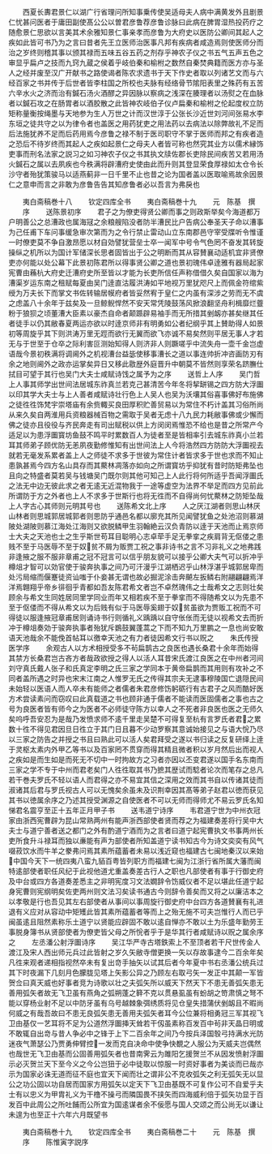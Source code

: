 <!-- { "loadSidebar": true } -->
　　西夏长夀君景仁以湖广行省理问所知事乗传使吴适母夫人病中满黄发外且剧景仁忧甚问医者于庸田副使髙公公以曽君彦鲁荐彦鲁诊脉曰此病在脾胃湿热投药疗之随愈景仁思欲以言美其术余雅知景仁事亲孝而彦鲁为大府史以医防公卿间其起人之疾如此皆可书乃为之言曰昔者先王立医师治医事凡邦有疾病者咸造焉则使医师分而治之岁终则稽其事以颁其禄而五味五谷五药之剂存乎神农子仪之书五气五声五色之审显乎扁卢之技而九窍九蔵之侯着乎岐伯秦和榆柎之数然自秦焚典籍而医方亦与圣人之经并废至汉广开献书之路使谒者陈农求遗书于天下作史者取以列诸艺文而与六经百家之书并传于后世者皆李柱国之所校也夫脉有经络骨节隂阳表里之殊药有五苦六辛水火之济而治有鍼石汤火酒醪之异因脉以察病之浅深在腠理者以汤熨之在血脉者以鍼石攻之在肠胃者以酒胶散之此皆神农岐伯子仪卢扁秦和榆柎之伦起度权立防矩称量衡按绳墨与天地参为生人万世之计而汉世淳于公张长沙近世刘河间张易水李东垣之徒共守之以为律令者也盖医之用药犹吏之用法药以去病法以除弊故礼不足而后法施犹养不足而后药用焉今彦鲁之禄不制于医司职守不掌于医师而邦之有疾者造之恐后不待岁终而其起人之疾如起景仁之母夫人者皆可称也然究其业方以儒术縁饰吏事而刑名法家之説习之如习神农子仪之书其执文牍佐郡长吏除民间疾苦又若用汤火鍼石之属以去夙疾也今秩满将辟漕府史使由此而升则其登显荣食厚禄如太仓令长沙守者殆犹策骏马以适燕蓟非一日千里不止也昔之论为国者盖以医取喻焉故余因景仁之意申而言之非敢为彦鲁告告其知彦鲁者必以吾言为弗戾也












　　夷白斋稿巻十八
　　钦定四库全书
　　夷白斋稿巻十九
　　元　陈基　撰
　　序
　　送陈景初序
　　君子之为僚吏得贤公卿而事之则政斯举矣今海道都万户明善公之总漕政也属海冦之余粮艘陷没者防半漕民比户告病公奉圣天子命以漕事为己任甫下车问事缓急审次第而为之令行禁止雷动山立东南郡邑守宰受牒听令惟谨一时僚吏莫不争自激昂愿以材自効譬犹营垒士卒一闻军中号令气色罔不奋发其转旋操纵之机所以为国计军储深长思者固皆出于公之明断而其从容賛襄动适机宜非贤僚吏亦何能以处公幕下此景初陈君所以得事贤公卿之道也景初瑰伟卓逹雅有器局起家宪曹由蘓杭大府史迁漕府史所至皆以才能为长吏所信任声称借借久矣自国家以海为漕渠岁运东南之租赋每夏由吴门逹直沽履洪涛如平地视万里犹咫尺上而佩金符绾紫绶为万夫长下而掌文书佐转输居幙府者皆妥然宥于皇仁之内虽有深涉之劳而无不虞之虑盖八十余年于兹矣及一旦鲸鲵悍然不安天常凭陵鼓荡风掀浪翻坚舟利楫靡烂虀粉于狼狈之顷董漕大臣素以豪杰自命者颠踬辟易袖手而无所措其剉衂亦甚矣继其任者徒手以仍其敝春夏两运亦欲以时逹京师非有明勇如公者纪纲乎其上賛助得人如景初等周旋乎其下则洪涛万里无踁而欲行无翼而欲飞亦诚不易矣然则平居无事人才若无与于世至于仓卒之际利害叵测始知得人则济非人则蹶嗟乎中流失舟一壶千金岂虚语哉今景初秩满将调阃外之机视漕台益毖使移事漕长之道以事连帅折冲咨画防刃有余之地则阃外之政亦运掌矣异日又移此敭歴外庭晋升中朝莫不皆然则享荣名跻膴仕拭目可望于其行也吴门大夫士咸赋诗饯之属予为之序
　　送哲上人序
　　吴门哲上人事其师学出世间法居城东祚真兰若克己甚清苦今年冬将挈缾锡之四方防大浮圗以印其学大夫士与上人善者咸赋诗壮行色上人吴人也吴为沃壤其俗喜事佛好布施佛之徒徃徃饰梵宇崇塔庙有余赀輙买良田厚积贮善贸易以为常住不朽计盖其习俗所尚从来久矣自两淮用兵资粮器械百物之需取于吴者无虑十八九民力耗敝事佛或少懈而佛之徒亦且役役与齐民奔走有司出赋税以供上方闵闵焉惟恐不给也是昔之所常产今适足以为患浮圗寳坊鱼鼓不鸣平时累数百人为徒者至是皆相率引去城东祚真小兰若耳其师弟子顾优防无恙夙夜勤修惟知有出世间法上人今将浩然四方防防大浮圗视去就若无毫发系累者盖上人之师徒不求多于世彼为常住计者皆求多于世也求而不知止患孰甚焉今四方名山具存而其藂林凋落亦如向之所谓寳坊乎抑犹有昔时防矩弗坠也且向之特盛者莫若吴与钱塘吴门既尔则其他可知己上人此行将何所适乎吾闻浮圗氏之法无中边无彼此求之者无逺无近混物我于一途等虚空为法界不举足而四方见前此所谓防于方之外者也上人不求多于世斯行也将无徃而不自得尚何忧藂林之防矩坠哉上人字古心其师则元明其号也
　　送陈希文北上序
　　人之厌江湖者则思山林厌山林者则思城郭居城郭者则思防乎通邑名都以廓充其所见闻譬犹鱼之处池沼则慕湖陂处湖陂则慕江海处江海则又欲脱鳞甲生羽翰絶云汉负青防以逹于天池而止焉京师士大夫之天池也士之生乎斯世苟耳目聪明心志卓荦手足无拳挛之疾肩背无伛偻之患贱不至于马医辱不至于奴贫不屑为贩贾工祝之事非诗书之言不习非礼义之地弗践非逢掖之服不服非章甫之冠不冠言可以信乎朋友貌可以接乎公卿大夫气可以折冲乎樽俎才智可以効官使于骏奔执事之间乃可汗漫乎江湖栖迟乎山林浮湛乎城郭居卑而处污局缩而偃蹇徒资讪嗤于仆妾甚无谓也故必掘泥涂击奔飇左扳鳞右附翮翩翩焉洋洋焉翺翔乎帝乡徘徊乎青都如吾友陈君希文者岂不卓然瑰伟之士哉希文之志则壮矣顾余与希文生同姓居同里学同业而年又相若疾不至于拳挛而不得随希文以为先患不至于伛偻而不得从希文以为后贱有似于马医辱奚翅于奴贫虽欲为贾贩工祝而不可得徒以服逢掖冠章甫居则诵诗书行则循礼义踽踽以自守伥伥而无徒以视希文去而折冲于樽俎奏効于骏奔执事者殆犹斥鷃鼓翼蓬蒿之下而不知九万里鹏之一息也尚安敢语天池哉余不能俛首帖耳以徼幸天池之有力者徒因希文行书以贶之
　　朱氏传授医学序
　　余观古人以方术相授受多不茍扁鹊古之良医也遇长桑君十余年而始得其禁方长桑君岂古吝方者哉政欲授之得人以活人耳昔宋氏渡江良医之在中州者河间刘守真氏戴人张子和氏真定李明之氏三家之学同本于黄帝扁鹊而其用则有攻补之不同者盖所遇之时异也宋末江南之人惟罗无氏之传得其宗夫无逮事穆陵国亡退隠民间未始轻以医语人而人卒未有能师之者儒者朱君彦修饬躬砺行有古君子之风而酷好医方术尝读素问而窃叹曰此真载道之书也顾非通于儒者不能读而医固儒者之事也古之号为良医者皆有师今之为医者不必师徒守陈方以幸人之不死者非良医也医之无师久矣呜呼吾安忍为是哉乃发愤求师不逺千里走吴楚不可得复至杭有言罗氏者君之累数十徃不得见君因旦日徃立于其门日且暮不少动罗察其意诚始接见之与语大恱乃尽以三家之防告之并授之书且曰熟此可以活人矣君拜受之遂以书归读之反复研绎上逹于灵枢太素内外甲乙等书以及百家罔不贯穿而得其精且微者积以岁月然后出而视人之疾如是而生如是而死无不切中一时拘故方之习者亦因以丕变君遂以国手名东南而三家之学不专于中州而君老矣门人徃徃取其书乃摭其歴试而騐者论次而笔存之总凡若干巻夫罗氏不轻以语人而君得之亦不易宜其信之深用之效而其书自以传诸其徒而淑诸其后君与罗氏视古人可以无愧矣余虽未及识荆幸因其髙等弟子赵君以徳而获见其书以徳属余序之乃述其授受渊源之自使医者不可以无师而得师尤不易云罗氏名知悌君名震亨至正十五年正月甲子书
　　送韦道宁诗序
　　韦君道宁世为中州衣冠家由浙西宪曹辟为昆山常熟两州有能声浙西部使者贤而荐之为福建奏差将行吴中大夫士与道宁善者送之都门之外有酌道宁酒而为之言者曰道宁起宪曹执文书事两州长吏所食升斗禄耳而独以亷能有声为部使者所知盖道宁读书知古今为诗文奕奕有风气啜菽饮水而牛羊之豢弗问焉其素所蕴蓄者未易以浅近窥也福建古七闽地秦汉以来始中国今天下一统四夷八蛮九貊百粤皆列职方而福建七闽为江浙行省所属大藩而闽特逺部使者职任风纪于此视他道尤重盖奏差古行人之职也凡部使者有事于行御史府及中台或四方各道奏差悉主之非明宪度习文法嫺辞令饬威仪者不足以堪此任道宁起身宪曹则宪纲明矣佐吏两州则文法习矣读书通古今则辞令善矣而又将之以廉洁本之以孝敬是行也吾见其左右部使者从事间以事周旋行御史府中台四方各道賛襄有礼进退有义应对从容动中矩矱此皆其素所蕴蓄者等而上之殆无施不可夫岂惟行人而已乎闽虽逺且阻然素称乐土道宁以贤能应辟固不敢以逺自惮亦不敢以土为乐盛年勤劳王事脱身簿书从贤部使者为僚吏皆父母之所恱者乎于是华其行者咸赋诗以贶之属余序之
　　左丞潘公射浮圗诗序
　　吴江华严寺古塔鉄索上不至顶者若干尺世传金人渡江及宋人西出师元兵过此皆射之岁久矢敝寺僧更换一矢以存故事逮今二百余年矣凡徃来观者递相指视然卒未有复出竒手抽矢以试其后者今年夏中书右丞潘公统兵过其下时夜漏下几刻月色朦胧见塔上矢影公异之乃顾左右取弓矢一发正中其颠一军皆贺佥曰真天威也好事者竞为诗歌以壮之夫弧矢所以威天下然天下不患无善弧矢患无善用弧矢者故无飞卫虽有燕角之弧朔蓬之簳不克以贯悬虱虽有蚡胡之笴肃慎之弩不能以穿杨业射不足以中防牙虽有乌号越棘象弭绣质将见仓皇失措蒲伏剉衂且不暇尚何威之有哉吾故曰不患无良弧矢患无善用夫弧矢者耳今公位兼将相勇冠三军其视飞卫由基仅一艺耳将不足为公道然浮圗挿天耸若干仭虽素称百发百中茍非天晶日明或不敢辄自出竒与昔人争必中之锋于上下二百余年之间乃今按兵泽国彀弓持满水光防迷夜气萧瑟公乃贾勇伸臂控一发而克自决命中使争快覩之人服公为天威夫岂偶然也哉世无飞卫由基而公固善用弧矢者也昔南霁云为雎阳乞援贺兰不从因发愤射浮圗示必灭贺兰天下至今义之今公岂狃于必中徒取以惊服一时资好事者为美谈而已哉亦示为国家必诛无道而征不庭也宜天下闻而壮之谓非公不克收弧矢之利无弧矢无以显公之功公固以功自居而国家方用弧矢以定天下飞卫由基既不可复作公可不自爱乎夫士有以忠义为甲胄礼义为干橹不操弓而隣国畏不挟矢而四海威利倍于弧矢功显于百发百中此周公之所吐餔而公所宜为国逺谋者余不佞愿与国人交颂之而公尚无以谦让未遑为也至正十六年六月既望书












　　夷白斋稿巻十九
　　钦定四库全书
　　夷白斋稿巻二十
　　元　陈基　撰
　　序
　　陈惟寅字説序
